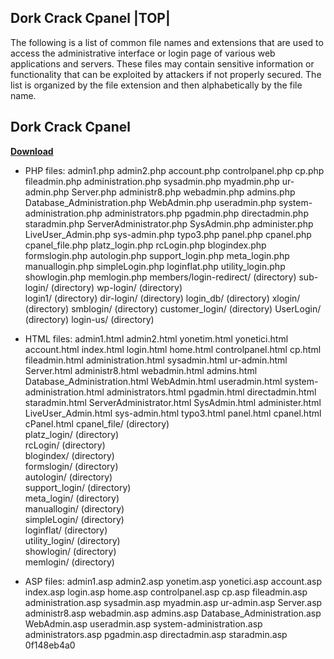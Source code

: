 ## Dork Crack Cpanel |TOP|

  
The following is a list of common file names and extensions that are used to access the administrative interface or login page of various web applications and servers. These files may contain sensitive information or functionality that can be exploited by attackers if not properly secured. The list is organized by the file extension and then alphabetically by the file name.
 
## Dork Crack Cpanel


[**Download**](https://www.google.com/url?q=https%3A%2F%2Furlin.us%2F2tKLVr&sa=D&sntz=1&usg=AOvVaw2xxwRL6Dj-A_WABk_3aCKL)

  
- PHP files: 
 admin1.php 
 admin2.php 
 account.php 
 controlpanel.php 
 cp.php 
 fileadmin.php 
 administration.php 
 sysadmin.php 
 myadmin.php 
 ur-admin.php 
 Server.php 
 administr8.php 
 webadmin.php 
 admins.php 
 Database\_Administration.php 
 WebAdmin.php 
 useradmin.php 
 system-administration.php 
 administrators.php 
 pgadmin.php 
 directadmin.php 
 staradmin.php 
 ServerAdministrator.php 
 SysAdmin.php 
 administer.php 
 LiveUser\_Admin.php 
 sys-admin.php 
 typo3.php 
 panel.php 
 cpanel.php 
 cpanel\_file.php 
 platz\_login.php 
 rcLogin.php 
 blogindex.php 
 formslogin.php 
 autologin.php 
 support\_login.php 
 meta\_login.php 
 manuallogin.php 
 simpleLogin.php 
 loginflat.php 
 utility\_login.php 
 showlogin.php 
 memlogin.php
  members/login-redirect/ (directory) 
  sub-login/ (directory) 
  wp-login/ (directory)  
  login1/ (directory) 
  dir-login/ (directory) 
  login\_db/ (directory) 
  xlogin/ (directory) 
  smblogin/ (directory) 
  customer\_login/ (directory) 
  UserLogin/ (directory) 
  login-us/ (directory)

- HTML files: 
 admin1.html 
 admin2.html 
 yonetim.html 
 yonetici.html 
 account.html 
 index.html 
 login.html 
 home.html 
 controlpanel.html 
 cp.html 
 fileadmin.html 
 administration.html 
 sysadmin.html 
 ur-admin.html 
 Server.html 
 administr8.html 
 webadmin.html 
 admins.html 
 Database\_Administration.html 
 WebAdmin.html 
 useradmin.html 
 system-administration.html 
 administrators.html 
 pgadmin.html 
 directadmin.html 
 staradmin.html 
 ServerAdministrator.html 
 SysAdmin.html 
 administer.html 
 LiveUser\_Admin.html 
 sys-admin.html
  typo3.html
  panel.html
  cpanel.html
  cPanel.html
  cpanel\_file/ (directory)  
  platz\_login/ (directory)  
  rcLogin/ (directory)  
  blogindex/ (directory)  
  formslogin/ (directory)  
  autologin/ (directory)  
  support\_login/ (directory)  
  meta\_login/ (directory)  
  manuallogin/ (directory)  
  simpleLogin/ (directory)  
  loginflat/ (directory)  
  utility\_login/ (directory)  
  showlogin/ (directory)  
  memlogin/ (directory)
  
- ASP files: 
 admin1.asp
  admin2.asp
  yonetim.asp
  yonetici.asp
  account.asp
  index.asp
  login.asp
  home.asp
  controlpanel.asp
  cp.asp
  fileadmin.asp
  administration.asp
  sysadmin.asp
  myadmin.asp
  ur-admin.asp
  Server.asp
  administr8.asp
  webadmin.asp
  admins.asp
  Database\_Administration.asp
  WebAdmin.asp
  useradmin.asp
  system-administration.asp
  administrators.asp
  pgadmin.asp
  directadmin.asp
 staradmin.asp
 0f148eb4a0
